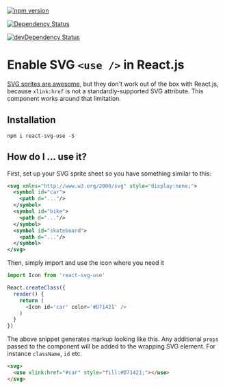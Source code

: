 [![npm version](https://badge.fury.io/js/react-svg-use.svg)](https://badge.fury.io/js/react-svg-use)

[![Dependency Status](https://david-dm.org/ahrengot/react-svg-use.svg)](https://david-dm.org/ahrengot/react-svg-use)

[![devDependency Status](https://david-dm.org/ahrengot/react-svg-use/dev-status.svg)](https://david-dm.org/ahrengot/react-svg-use#info=devDependencies)

# Enable SVG `<use />` in React.js

[SVG sprites are awesome](https://css-tricks.com/svg-sprites-use-better-icon-fonts/), but they don't work out of the box with React.js, because `xlink:href` is not a standardly-supported SVG attribute. This component works around that limitation.

## Installation
`npm i react-svg-use -S`

## How do I ... use it?
First, set up your SVG sprite sheet so you have something similar to this:

```xml
<svg xmlns="http://www.w3.org/2000/svg" style="display:none;">
  <symbol id="car">
    <path d="..."/>
  </symbol>
  <symbol id="bike">
    <path d="..."/>
  </symbol>
  <symbol id="skateboard">
    <path d="..."/>
  </symbol>
</svg>
```

Then, simply import and use the icon where you need it

```JavaScript
import Icon from 'react-svg-use'

React.createClass({
  render() {
    return (
      <Icon id='car' color='#D71421' />
    )
  }
})
```

The above snippet generates markup looking like this. Any additional `props` passed to the component will be added to the wrapping SVG element. For instance `className`, `id` etc.

```html
<svg>
  <use xlink:href="#car" style="fill:#D71421;"></use>
</svg>
```
